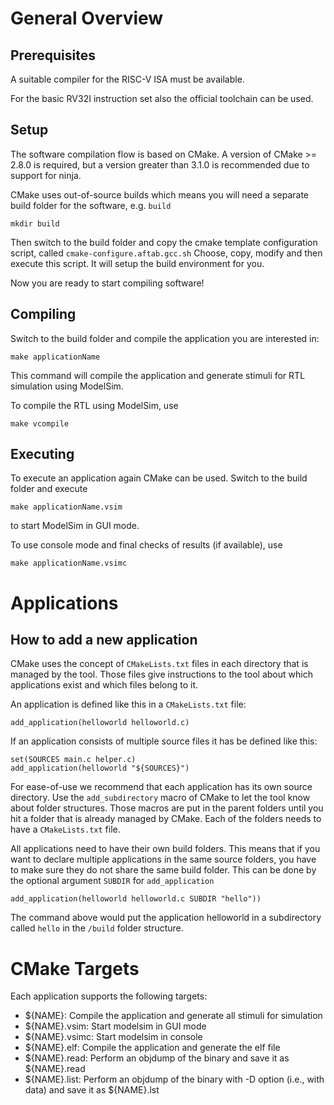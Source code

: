 # General Overview
## Prerequisites

A suitable compiler for the RISC-V ISA must be available.

For the basic RV32I instruction set also the official toolchain can be used.

## Setup

The software compilation flow is based on CMake. A version of CMake >= 2.8.0 is
required, but a version greater than 3.1.0 is recommended due to support for
ninja.

CMake uses out-of-source builds which means you will need a separate build
folder for the software, e.g. `build`

    mkdir build

Then switch to the build folder and copy the cmake template configuration
script, called `cmake-configure.aftab.gcc.sh`
Choose, copy, modify and then execute this script. It will setup the build
environment for you.

Now you are ready to start compiling software!

## Compiling

Switch to the build folder and compile the application you are interested in:

    make applicationName

This command will compile the application and generate stimuli for RTL
simulation using ModelSim.


To compile the RTL using ModelSim, use

    make vcompile

## Executing

To execute an application again CMake can be used. Switch to the build folder
and execute

    make applicationName.vsim

to start ModelSim in GUI mode.

To use console mode and final checks of results (if available), use

    make applicationName.vsimc

# Applications
## How to add a new application

CMake uses the concept of `CMakeLists.txt` files in each directory that is
managed by the tool. Those files give instructions to the tool about which
applications exist and which files belong to it.

An application is defined like this in a `CMakeLists.txt` file:

    add_application(helloworld helloworld.c)


If an application consists of multiple source files it has be defined like
this:

    set(SOURCES main.c helper.c)
    add_application(helloworld "${SOURCES}")


For ease-of-use we recommend that each application has its own source
directory. Use the `add_subdirectory` macro of CMake to let the tool know about
folder structures. Those macros are put in the parent folders until you hit a
folder that is already managed by CMake. Each of the folders needs to have a
`CMakeLists.txt` file.

All applications need to have their own build folders. This means that if you
want to declare multiple applications in the same source folders, you have to
make sure they do not share the same build folder. This can be done by the
optional argument `SUBDIR` for `add_application`

    add_application(helloworld helloworld.c SUBDIR "hello"))

The command above would put the application helloworld in a subdirectory called
`hello` in the `/build` folder structure.


# CMake Targets

Each application supports the following targets:

* ${NAME}: Compile the application and generate all stimuli for simulation
* ${NAME}.vsim: Start modelsim in GUI mode
* ${NAME}.vsimc: Start modelsim in console
* ${NAME}.elf: Compile the application and generate the elf file
* ${NAME}.read: Perform an objdump of the binary and save it as ${NAME}.read
* ${NAME}.list: Perform an objdump of the binary with -D option (i.e., with data) and save it as ${NAME}.lst
